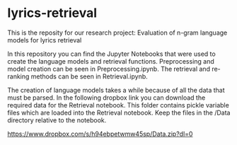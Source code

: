 # lyrics-retrieval
This is the reposity for our research project: Evaluation of n-gram language models for lyrics retrieval

In this repository you can find the Jupyter Notebooks that were used to create the language models and retrieval functions. Preprocessing and model creation can be seen in Preprocessing.ipynb. The retrieval and re-ranking methods can be seen in Retrieval.ipynb. 

The creation of language models takes a while because of all the data that must be parsed. In the following dropbox link you can download the required data for the Retrieval notebook. This folder contains pickle variable files which are loaded into the Retrieval notebook. Keep the files in the /Data directory relative to the notebook.

https://www.dropbox.com/s/h94ebpetwmw45sp/Data.zip?dl=0
